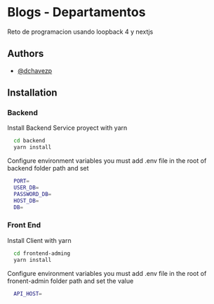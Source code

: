 # Blogs - Departamentos

Reto de programacion usando loopback 4 y nextjs

## Authors

- [@dchavezp](https://github.com/dchavezp)

## Installation

### Backend

Install Backend Service proyect with yarn

```bash
  cd backend
  yarn install
```

Configure environment variables you must add .env file in the root of backend folder path and set

```bash
  PORT=
  USER_DB=
  PASSWORD_DB=
  HOST_DB=
  DB=
```

### Front End

Install Client with yarn

```bash
  cd frontend-adming
  yarn install
```

Configure environment variables you must add .env file in the root of fronent-admin folder path and set the value

```bash
  API_HOST=
```
